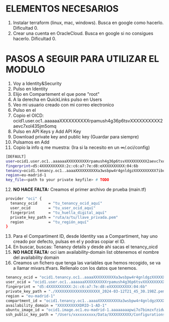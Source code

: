 # ELEMENTOS NECESARIOS

1. Instalar terraform (linux, mac, windows). Busca en google como hacerlo. Dificultad 0.
2. Crear una cuenta en OracleCloud. Busca en google si no consigues hacerlo. Dificultad 0.

# PASOS A SEGUIR PARA UTILIZAR EL MODULO

1. Voy a Identity&Security
2. Pulso en Identity
3. Elijo en Compartement el que pone "root"
4. A la derecha en QuickLinks pulso en Users
5. Veo mi usuario creado con mi correo electronico
6. Pulso en el
7. Copio el OICD: ocid1.user.oc1..aaaaaaXXXXXXXXXXrpamush4g36p6tsvXXXXXXXXXX2aevc7xol435jm5omq
8. Pulso en API Keys y Add API Key
9. Download private key and public key (Guardar para siempre)
10. Pulsamos en Add
11. Copio la info q me muestra: (Ira si la necesito en un ∞/.oci/config)

```bash
[DEFAULT]
user=ocid1.user.oc1..aaaaaaXXXXXXXXXXrpamush4g36p6tsvXXXXXXXXXX2aevc7xol435jm5omq
fingerprint=d5:4XXXXXXXXXX:2c:c6:a7:7e:d8:eXXXXXXXXXX:04:6b
tenancy=ocid1.tenancy.oc1..aaaaXXXXXXXXXXa3wsbpw4r4gnldgzXXXXXXXXXX7ibozkcmwlchksxe3lsa
region=eu-madrid-1
key_file=<path to your private keyfile> # TODO
```

12. **NO HACE FALTA:** Creamos el primer archivo de prueba (main.tf)

```bash
provider "oci" {
  tenancy_ocid     = "tu_tenancy_ocid_aquí"
  user_ocid        = "tu_user_ocid_aquí"
  fingerprint      = "tu_huella_digital_aquí"
  private_key_path = "ruta/a/tu/llave_privada.pem"
  region           = "tu_región_aquí"
}
```

13. Para el Compartiment ID, desde Identity vas a Compartiment, hay uno creado por defecto, pulsas en el y podras copiar el ID.
14. En buscar, buscas: Tenancy details y desde ahi sacas el tenancy_oicd
15. **NO HACE FALTA:** oci iam availability-domain list obtenemos el nombre del availability domain
16. Creamos un fichero que tenga las variables que hemos recogido, se va a llamar mivars.tfvars. Rellenalo con los datos que tenemos.

```bash
tenancy_ocid = "ocid1.tenancy.oc1..aaaaXXXXXXXXXXa3wsbpw4r4gnldgzXXXXXXXXXX7ibozkcmwlchksxe3lsa"
user_ocid = "ocid1.user.oc1..aaaaaaXXXXXXXXXXrpamush4g36p6tsvXXXXXXXXXX2aevc7xol435jm5omq"
fingerprint = "d5:4XXXXXXXXXX:2c:c6:a7:7e:d8:eXXXXXXXXXX:04:6b"
private_key_path = "./XXXXXXXXXXXXXXXXXXXX_2024-03-12T21_45_30.198Z.pem"
region = "eu-madrid-1"
compartment_id = "ocid1.tenancy.oc1..aaaaXXXXXXXXXXa3wsbpw4r4gnldgzXXXXXXXXXX7ibozkcmwlchksxe3lsa"
availability_domain = "XXXXXXXXXXDRID-1-AD-1"
ubuntu_image_id = "ocid1.image.oc1.eu-madrid-1.aaaaaaaapwi7o7bimzxfzidwhsp3a6mcf76v45ydhdgrsva6lu4d5nbj6fkq"
ssh_public_key_path = "/Users/xxxxxxxxxx/Data/XXXXXXXXXX/Configurations/ssh-keys/XXXXXXXX.pub"
```
